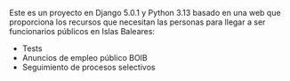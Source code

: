 Este es un proyecto en Django 5.0.1 y Python 3.13 basado en una web que proporciona los recursos que necesitan las personas para llegar a ser funcionarios públicos en Islas Baleares: 
- Tests 
- Anuncios de empleo público BOIB
- Seguimiento de procesos selectivos